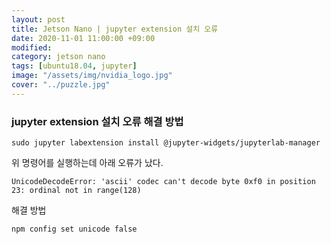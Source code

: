 ```yaml
---
layout: post
title: Jetson Nano | jupyter extension 설치 오류
date: 2020-11-01 11:00:00 +09:00
modified: 
category: jetson nano
tags: [ubuntu18.04, jupyter]
image: "/assets/img/nvidia_logo.jpg"
cover: "../puzzle.jpg"
---
```


### jupyter extension 설치 오류 해결 방법

```
sudo jupyter labextension install @jupyter-widgets/jupyterlab-manager
```

위 명령어를 실행하는데 아래 오류가 났다.  

`UnicodeDecodeError: 'ascii' codec can't decode byte 0xf0 in position 23: ordinal not in range(128)`

해결 방법  

```
npm config set unicode false
```